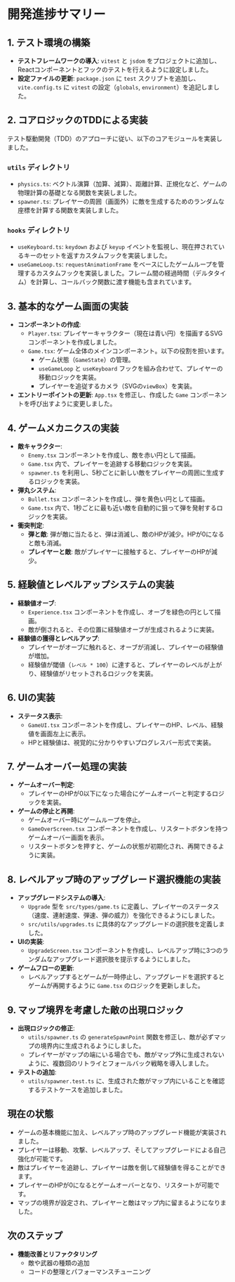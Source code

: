# 開発進捗サマリー

## 1. テスト環境の構築

- **テストフレームワークの導入**: `vitest` と `jsdom` をプロジェクトに追加し、Reactコンポーネントとフックのテストを行えるように設定しました。
- **設定ファイルの更新**: `package.json` に `test` スクリプトを追加し、`vite.config.ts` に `vitest` の設定（`globals`, `environment`）を追記しました。

## 2. コアロジックのTDDによる実装

テスト駆動開発（TDD）のアプローチに従い、以下のコアモジュールを実装しました。

### `utils` ディレクトリ
- `physics.ts`: ベクトル演算（加算、減算）、距離計算、正規化など、ゲームの物理計算の基礎となる関数を実装しました。
- `spawner.ts`: プレイヤーの周囲（画面外）に敵を生成するためのランダムな座標を計算する関数を実装しました。

### `hooks` ディレクトリ
- `useKeyboard.ts`: `keydown` および `keyup` イベントを監視し、現在押されているキーのセットを返すカスタムフックを実装しました。
- `useGameLoop.ts`: `requestAnimationFrame` をベースにしたゲームループを管理するカスタムフックを実装しました。フレーム間の経過時間（デルタタイム）を計算し、コールバック関数に渡す機能も含まれています。

## 3. 基本的なゲーム画面の実装

- **コンポーネントの作成**: 
  - `Player.tsx`: プレイヤーキャラクター（現在は青い円）を描画するSVGコンポーネントを作成しました。
  - `Game.tsx`: ゲーム全体のメインコンポーネント。以下の役割を担います。
    - ゲーム状態（`GameState`）の管理。
    - `useGameLoop` と `useKeyboard` フックを組み合わせて、プレイヤーの移動ロジックを実装。
    - プレイヤーを追従するカメラ（SVGの`viewBox`）を実装。
- **エントリーポイントの更新**: `App.tsx` を修正し、作成した `Game` コンポーネントを呼び出すように変更しました。

## 4. ゲームメカニクスの実装

- **敵キャラクター**:
  - `Enemy.tsx` コンポーネントを作成し、敵を赤い円として描画。
  - `Game.tsx` 内で、プレイヤーを追跡する移動ロジックを実装。
  - `spawner.ts` を利用し、5秒ごとに新しい敵をプレイヤーの周囲に生成するロジックを実装。
- **弾丸システム**:
  - `Bullet.tsx` コンポーネントを作成し、弾を黄色い円として描画。
  - `Game.tsx` 内で、1秒ごとに最も近い敵を自動的に狙って弾を発射するロジックを実装。
- **衝突判定**:
  - **弾と敵**: 弾が敵に当たると、弾は消滅し、敵のHPが減少。HPが0になると敵も消滅。
  - **プレイヤーと敵**: 敵がプレイヤーに接触すると、プレイヤーのHPが減少。

## 5. 経験値とレベルアップシステムの実装

- **経験値オーブ**:
  - `Experience.tsx` コンポーネントを作成し、オーブを緑色の円として描画。
  - 敵が倒されると、その位置に経験値オーブが生成されるように実装。
- **経験値の獲得とレベルアップ**:
  - プレイヤーがオーブに触れると、オーブが消滅し、プレイヤーの経験値が増加。
  - 経験値が閾値（`レベル * 100`）に達すると、プレイヤーのレベルが上がり、経験値がリセットされるロジックを実装。

## 6. UIの実装

- **ステータス表示**:
  - `GameUI.tsx` コンポーネントを作成し、プレイヤーのHP、レベル、経験値を画面左上に表示。
  - HPと経験値は、視覚的に分かりやすいプログレスバー形式で実装。

## 7. ゲームオーバー処理の実装

- **ゲームオーバー判定**:
  - プレイヤーのHPが0以下になった場合にゲームオーバーと判定するロジックを実装。
- **ゲームの停止と再開**:
  - ゲームオーバー時にゲームループを停止。
  - `GameOverScreen.tsx` コンポーネントを作成し、リスタートボタンを持つゲームオーバー画面を表示。
  - リスタートボタンを押すと、ゲームの状態が初期化され、再開できるように実装。

## 8. レベルアップ時のアップグレード選択機能の実装

- **アップグレードシステムの導入**:
  - `Upgrade` 型を `src/types/game.ts` に定義し、プレイヤーのステータス（速度、連射速度、弾速、弾の威力）を強化できるようにしました。
  - `src/utils/upgrades.ts` に具体的なアップグレードの選択肢を定義しました。
- **UIの実装**:
  - `UpgradeScreen.tsx` コンポーネントを作成し、レベルアップ時に3つのランダムなアップグレード選択肢を提示するようにしました。
- **ゲームフローの更新**:
  - レベルアップするとゲームが一時停止し、アップグレードを選択するとゲームが再開するように `Game.tsx` のロジックを更新しました。

## 9. マップ境界を考慮した敵の出現ロジック

- **出現ロジックの修正**:
  - `utils/spawner.ts` の `generateSpawnPoint` 関数を修正し、敵が必ずマップの境界内に生成されるようにしました。
  - プレイヤーがマップの端にいる場合でも、敵がマップ外に生成されないように、複数回のリトライとフォールバック戦略を導入しました。
- **テストの追加**:
  - `utils/spawner.test.ts` に、生成された敵がマップ内にいることを確認するテストケースを追加しました。

## 現在の状態

- ゲームの基本機能に加え、レベルアップ時のアップグレード機能が実装されました。
- プレイヤーは移動、攻撃、レベルアップ、そしてアップグレードによる自己強化が可能です。
- 敵はプレイヤーを追跡し、プレイヤーは敵を倒して経験値を得ることができます。
- プレイヤーのHPが0になるとゲームオーバーとなり、リスタートが可能です。
- マップの境界が設定され、プレイヤーと敵はマップ内に留まるようになりました。

## 次のステップ

- **機能改善とリファクタリング**
  - 敵や武器の種類の追加
  - コードの整理とパフォーマンスチューニング